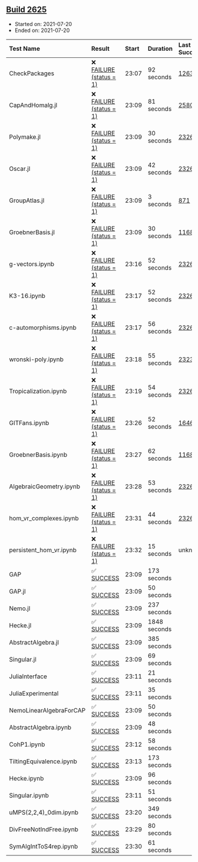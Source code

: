 ## [Build 2625](https://oscarci.mathematik.uni-kl.de/job/oscar-stable/2625/)

* Started on: 2021-07-20
* Ended on: 2021-07-20

| Test Name    | Result | Start | Duration | Last Success | First Failure |
|:-------------|:-------|:------|:---------|:-------------|:--------------|
| CheckPackages | ❌ [FAILURE (status = 1)](https://oscarci.mathematik.uni-kl.de/job/oscar-stable/2625/artifact/logs/build-2625/CheckPackages.log) | 23:07 | 92 seconds | [1263](https://oscarci.mathematik.uni-kl.de/job/oscar-stable/1263/) | [1264](https://oscarci.mathematik.uni-kl.de/job/oscar-stable/1264/) |
| CapAndHomalg.jl | ❌ [FAILURE (status = 1)](https://oscarci.mathematik.uni-kl.de/job/oscar-stable/2625/artifact/logs/build-2625/CapAndHomalg.jl.log) | 23:09 | 81 seconds | [2580](https://oscarci.mathematik.uni-kl.de/job/oscar-stable/2580/) | [2581](https://oscarci.mathematik.uni-kl.de/job/oscar-stable/2581/) |
| Polymake.jl | ❌ [FAILURE (status = 1)](https://oscarci.mathematik.uni-kl.de/job/oscar-stable/2625/artifact/logs/build-2625/Polymake.jl.log) | 23:09 | 30 seconds | [2326](https://oscarci.mathematik.uni-kl.de/job/oscar-stable/2326/) | [2327](https://oscarci.mathematik.uni-kl.de/job/oscar-stable/2327/) |
| Oscar.jl | ❌ [FAILURE (status = 1)](https://oscarci.mathematik.uni-kl.de/job/oscar-stable/2625/artifact/logs/build-2625/Oscar.jl.log) | 23:09 | 42 seconds | [2326](https://oscarci.mathematik.uni-kl.de/job/oscar-stable/2326/) | [2327](https://oscarci.mathematik.uni-kl.de/job/oscar-stable/2327/) |
| GroupAtlas.jl | ❌ [FAILURE (status = 1)](https://oscarci.mathematik.uni-kl.de/job/oscar-stable/2625/artifact/logs/build-2625/GroupAtlas.jl.log) | 23:09 | 3 seconds | [871](https://oscarci.mathematik.uni-kl.de/job/oscar-stable/871/) | [872](https://oscarci.mathematik.uni-kl.de/job/oscar-stable/872/) |
| GroebnerBasis.jl | ❌ [FAILURE (status = 1)](https://oscarci.mathematik.uni-kl.de/job/oscar-stable/2625/artifact/logs/build-2625/GroebnerBasis.jl.log) | 23:09 | 30 seconds | [1168](https://oscarci.mathematik.uni-kl.de/job/oscar-stable/1168/) | [1169](https://oscarci.mathematik.uni-kl.de/job/oscar-stable/1169/) |
| g-vectors.ipynb | ❌ [FAILURE (status = 1)](https://oscarci.mathematik.uni-kl.de/job/oscar-stable/2625/artifact/logs/build-2625/g-vectors.ipynb.log) | 23:16 | 52 seconds | [2326](https://oscarci.mathematik.uni-kl.de/job/oscar-stable/2326/) | [2327](https://oscarci.mathematik.uni-kl.de/job/oscar-stable/2327/) |
| K3-16.ipynb | ❌ [FAILURE (status = 1)](https://oscarci.mathematik.uni-kl.de/job/oscar-stable/2625/artifact/logs/build-2625/K3-16.ipynb.log) | 23:17 | 52 seconds | [2326](https://oscarci.mathematik.uni-kl.de/job/oscar-stable/2326/) | [2327](https://oscarci.mathematik.uni-kl.de/job/oscar-stable/2327/) |
| c-automorphisms.ipynb | ❌ [FAILURE (status = 1)](https://oscarci.mathematik.uni-kl.de/job/oscar-stable/2625/artifact/logs/build-2625/c-automorphisms.ipynb.log) | 23:17 | 56 seconds | [2326](https://oscarci.mathematik.uni-kl.de/job/oscar-stable/2326/) | [2327](https://oscarci.mathematik.uni-kl.de/job/oscar-stable/2327/) |
| wronski-poly.ipynb | ❌ [FAILURE (status = 1)](https://oscarci.mathematik.uni-kl.de/job/oscar-stable/2625/artifact/logs/build-2625/wronski-poly.ipynb.log) | 23:18 | 55 seconds | [2323](https://oscarci.mathematik.uni-kl.de/job/oscar-stable/2323/) | [2324](https://oscarci.mathematik.uni-kl.de/job/oscar-stable/2324/) |
| Tropicalization.ipynb | ❌ [FAILURE (status = 1)](https://oscarci.mathematik.uni-kl.de/job/oscar-stable/2625/artifact/logs/build-2625/Tropicalization.ipynb.log) | 23:19 | 54 seconds | [2326](https://oscarci.mathematik.uni-kl.de/job/oscar-stable/2326/) | [2327](https://oscarci.mathematik.uni-kl.de/job/oscar-stable/2327/) |
| GITFans.ipynb | ❌ [FAILURE (status = 1)](https://oscarci.mathematik.uni-kl.de/job/oscar-stable/2625/artifact/logs/build-2625/GITFans.ipynb.log) | 23:26 | 52 seconds | [1646](https://oscarci.mathematik.uni-kl.de/job/oscar-stable/1646/) | [1647](https://oscarci.mathematik.uni-kl.de/job/oscar-stable/1647/) |
| GroebnerBasis.ipynb | ❌ [FAILURE (status = 1)](https://oscarci.mathematik.uni-kl.de/job/oscar-stable/2625/artifact/logs/build-2625/GroebnerBasis.ipynb.log) | 23:27 | 62 seconds | [1168](https://oscarci.mathematik.uni-kl.de/job/oscar-stable/1168/) | [1169](https://oscarci.mathematik.uni-kl.de/job/oscar-stable/1169/) |
| AlgebraicGeometry.ipynb | ❌ [FAILURE (status = 1)](https://oscarci.mathematik.uni-kl.de/job/oscar-stable/2625/artifact/logs/build-2625/AlgebraicGeometry.ipynb.log) | 23:28 | 53 seconds | [2326](https://oscarci.mathematik.uni-kl.de/job/oscar-stable/2326/) | [2327](https://oscarci.mathematik.uni-kl.de/job/oscar-stable/2327/) |
| hom_vr_complexes.ipynb | ❌ [FAILURE (status = 1)](https://oscarci.mathematik.uni-kl.de/job/oscar-stable/2625/artifact/logs/build-2625/hom_vr_complexes.ipynb.log) | 23:31 | 44 seconds | [2326](https://oscarci.mathematik.uni-kl.de/job/oscar-stable/2326/) | [2327](https://oscarci.mathematik.uni-kl.de/job/oscar-stable/2327/) |
| persistent_hom_vr.ipynb | ❌ [FAILURE (status = 1)](https://oscarci.mathematik.uni-kl.de/job/oscar-stable/2625/artifact/logs/build-2625/persistent_hom_vr.ipynb.log) | 23:32 | 15 seconds | unknown | unknown |
| GAP | ✅ [SUCCESS](https://oscarci.mathematik.uni-kl.de/job/oscar-stable/2625/artifact/logs/build-2625/GAP.log) | 23:09 | 173 seconds |  |  |
| GAP.jl | ✅ [SUCCESS](https://oscarci.mathematik.uni-kl.de/job/oscar-stable/2625/artifact/logs/build-2625/GAP.jl.log) | 23:09 | 50 seconds |  |  |
| Nemo.jl | ✅ [SUCCESS](https://oscarci.mathematik.uni-kl.de/job/oscar-stable/2625/artifact/logs/build-2625/Nemo.jl.log) | 23:09 | 237 seconds |  |  |
| Hecke.jl | ✅ [SUCCESS](https://oscarci.mathematik.uni-kl.de/job/oscar-stable/2625/artifact/logs/build-2625/Hecke.jl.log) | 23:09 | 1848 seconds |  |  |
| AbstractAlgebra.jl | ✅ [SUCCESS](https://oscarci.mathematik.uni-kl.de/job/oscar-stable/2625/artifact/logs/build-2625/AbstractAlgebra.jl.log) | 23:09 | 385 seconds |  |  |
| Singular.jl | ✅ [SUCCESS](https://oscarci.mathematik.uni-kl.de/job/oscar-stable/2625/artifact/logs/build-2625/Singular.jl.log) | 23:09 | 69 seconds |  |  |
| JuliaInterface | ✅ [SUCCESS](https://oscarci.mathematik.uni-kl.de/job/oscar-stable/2625/artifact/logs/build-2625/JuliaInterface.log) | 23:11 | 21 seconds |  |  |
| JuliaExperimental | ✅ [SUCCESS](https://oscarci.mathematik.uni-kl.de/job/oscar-stable/2625/artifact/logs/build-2625/JuliaExperimental.log) | 23:11 | 35 seconds |  |  |
| NemoLinearAlgebraForCAP | ✅ [SUCCESS](https://oscarci.mathematik.uni-kl.de/job/oscar-stable/2625/artifact/logs/build-2625/NemoLinearAlgebraForCAP.log) | 23:09 | 50 seconds |  |  |
| AbstractAlgebra.ipynb | ✅ [SUCCESS](https://oscarci.mathematik.uni-kl.de/job/oscar-stable/2625/artifact/logs/build-2625/AbstractAlgebra.ipynb.log) | 23:09 | 48 seconds |  |  |
| CohP1.ipynb | ✅ [SUCCESS](https://oscarci.mathematik.uni-kl.de/job/oscar-stable/2625/artifact/logs/build-2625/CohP1.ipynb.log) | 23:12 | 58 seconds |  |  |
| TiltingEquivalence.ipynb | ✅ [SUCCESS](https://oscarci.mathematik.uni-kl.de/job/oscar-stable/2625/artifact/logs/build-2625/TiltingEquivalence.ipynb.log) | 23:13 | 173 seconds |  |  |
| Hecke.ipynb | ✅ [SUCCESS](https://oscarci.mathematik.uni-kl.de/job/oscar-stable/2625/artifact/logs/build-2625/Hecke.ipynb.log) | 23:09 | 96 seconds |  |  |
| Singular.ipynb | ✅ [SUCCESS](https://oscarci.mathematik.uni-kl.de/job/oscar-stable/2625/artifact/logs/build-2625/Singular.ipynb.log) | 23:11 | 51 seconds |  |  |
| uMPS(2,2,4)_0dim.ipynb | ✅ [SUCCESS](https://oscarci.mathematik.uni-kl.de/job/oscar-stable/2625/artifact/logs/build-2625/uMPS-2-2-4-_0dim.ipynb.log) | 23:20 | 349 seconds |  |  |
| DivFreeNotIndFree.ipynb | ✅ [SUCCESS](https://oscarci.mathematik.uni-kl.de/job/oscar-stable/2625/artifact/logs/build-2625/DivFreeNotIndFree.ipynb.log) | 23:29 | 80 seconds |  |  |
| SymAlgIntToS4rep.ipynb | ✅ [SUCCESS](https://oscarci.mathematik.uni-kl.de/job/oscar-stable/2625/artifact/logs/build-2625/SymAlgIntToS4rep.ipynb.log) | 23:30 | 61 seconds |  |  |
